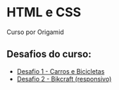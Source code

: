 # HTML e CSS
Curso por Origamid

## Desafios do curso:

* [Desafio 1 - Carros e Bicicletas](https://robertabononi.github.io/html-css-origamid/desafio1-carros-e-bicicletas/index.html)
* [Desafio 2 - Bikcraft (responsivo)](https://robertabononi.github.io/html-css-origamid/desafio2-bikcraft/index.html)
